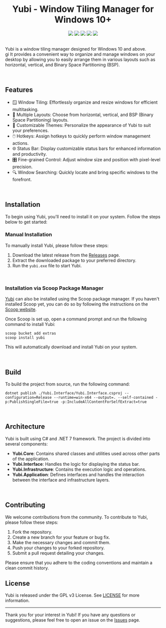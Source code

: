 <div align="center">
  <h1>Yubi - Window Tiling Manager for Windows 10+</h1>
  <!-- <img src="assets/yubi_logo.png" alt="Yubi Logo" width="200"> -->
</div>

<div align="center">
    <img src="https://img.shields.io/badge/license-GPL%20v3-blue.svg?style=for-the-badge&logo=none&labelColor=1f1f1f&color=0366d6" />
    <img src="https://img.shields.io/travis/Mikyan0207/yubi.svg?style=for-the-badge&logo=none&labelColor=1f1f1f&color=green" />
    <img src="https://img.shields.io/github/release/Mikyan0207/yubi.svg?style=for-the-badge&logo=none&labelColor=1f1f1f&color=green" />
    <img src="https://img.shields.io/github/downloads/Mikyan0207/yubi/total.svg?style=for-the-badge&logo=none&labelColor=1f1f1f&color=blueviolet" />
    <img src="https://img.shields.io/github/issues/Mikyan0207/yubi.svg?style=for-the-badge&logo=none&labelColor=1f1f1f&color=red" />
</div>

<br>

Yubi is a window tiling manager designed for Windows 10 and above.<br>gi
It provides a convenient way to organize and manage windows on your desktop by allowing you to easily arrange them in various layouts such as horizontal, vertical, and Binary Space Partitioning (BSP).

<br>

## Features

- 🪟 Window Tiling: Effortlessly organize and resize windows for efficient multitasking.
- 📐 Multiple Layouts: Choose from horizontal, vertical, and BSP (Binary Space Partitioning) layouts.
- 🎨 Customizable Themes: Personalize the appearance of Yubi to suit your preferences.
- 🖱️ Hotkeys: Assign hotkeys to quickly perform window management actions.
- 🌐 Status Bar: Display customizable status bars for enhanced information and productivity.
- 🎛️ Fine-grained Control: Adjust window size and position with pixel-level precision.
- 🔍 Window Searching: Quickly locate and bring specific windows to the forefront.

<br>

## Installation

To begin using Yubi, you'll need to install it on your system. Follow the steps below to get started:
<br>

### Manual Installation

To manually install Yubi, please follow these steps:

1. Download the latest release from the [Releases](https://github.com/Mikyan0207/yubi/releases) page.
2. Extract the downloaded package to your preferred directory.
3. Run the `yubi.exe` file to start Yubi.

<br>

### Installation via Scoop Package Manager

[Yubi](https://scoop.sh/) can also be installed using the Scoop package manager. If you haven't installed Scoop yet, you can do so by following the instructions on the [Scoop website](https://scoop.sh/).

Once Scoop is set up, open a command prompt and run the following command to install Yubi:

```shell
scoop bucket add extras
scoop install yubi
```

This will automatically download and install Yubi on your system.

<br>

## Build

To build the project from source, run the following command:

```shell
dotnet publish ./Yubi.Interface/Yubi.Interface.csproj --configuration=Release --runtime=win-x64 --output=. --self-contained -p:PublishSingleFile=true -p:IncludeAllContentForSelfExtract=true
```

<br>

## Architecture

Yubi is built using C# and .NET 7 framework. The project is divided into several components:

- **Yubi.Core**: Contains shared classes and utilities used across other parts of the application.
- **Yubi.Interface**: Handles the logic for displaying the status bar.
- **Yubi.Infrastructure**: Contains the execution logic and operations.
- **Yubi.Application**: Defines interfaces and handles the interaction between the interface and infrastructure layers.

<br>

## Contributing

We welcome contributions from the community. To contribute to Yubi, please follow these steps:

1. Fork the repository.
2. Create a new branch for your feature or bug fix.
3. Make the necessary changes and commit them.
4. Push your changes to your forked repository.
5. Submit a pull request detailing your changes.

Please ensure that you adhere to the coding conventions and maintain a clean commit history.

## License

Yubi is released under the GPL v3 License. See [LICENSE](LICENSE) for more information.

---

Thank you for your interest in Yubi! If you have any questions or suggestions, please feel free to open an issue on the [Issues](https://github.com/Mikyan0207/yubi/issues) page.